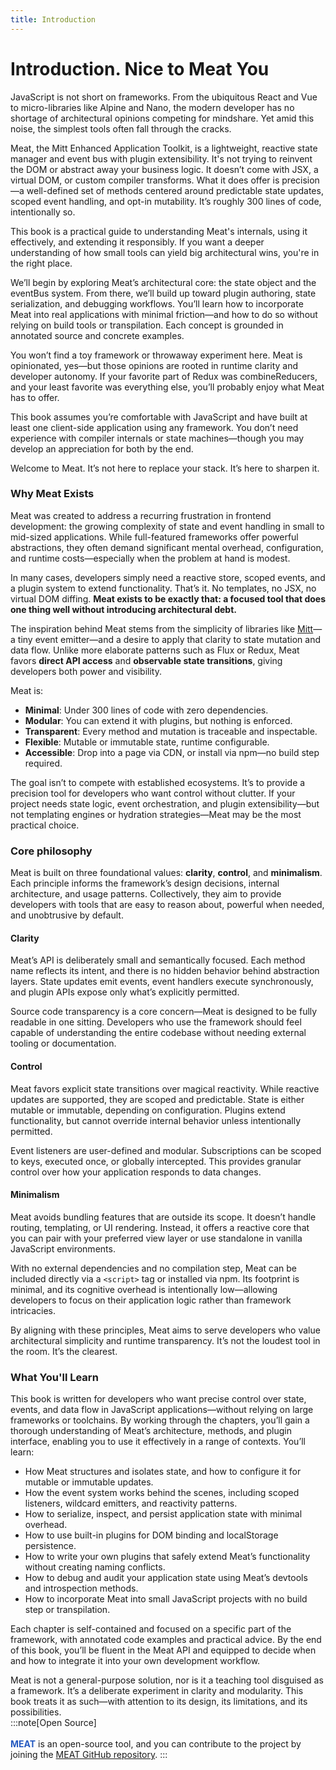 ```yaml
---
title: Introduction
---
```


# Introduction. Nice to Meat You

JavaScript is not short on frameworks. From the ubiquitous React and Vue to micro-libraries like Alpine and Nano, the modern developer has no shortage of architectural opinions competing for mindshare. Yet amid this noise, the simplest tools often fall through the cracks.

Meat, the Mitt Enhanced Application Toolkit, is a lightweight, reactive state manager and event bus with plugin extensibility. It's not trying to reinvent the DOM or abstract away your business logic. It doesn’t come with JSX, a virtual DOM, or custom compiler transforms. What it does offer is precision—a well-defined set of methods centered around predictable state updates, scoped event handling, and opt-in mutability. It’s roughly 300 lines of code, intentionally so.

This book is a practical guide to understanding Meat's internals, using it effectively, and extending it responsibly. If you want a deeper understanding of how small tools can yield big architectural wins, you're in the right place.

We’ll begin by exploring Meat’s architectural core: the state object and the eventBus system. From there, we’ll build up toward plugin authoring, state serialization, and debugging workflows. You’ll learn how to incorporate Meat into real applications with minimal friction—and how to do so without relying on build tools or transpilation. Each concept is grounded in annotated source and concrete examples.

You won’t find a toy framework or throwaway experiment here. Meat is opinionated, yes—but those opinions are rooted in runtime clarity and developer autonomy. If your favorite part of Redux was combineReducers, and your least favorite was everything else, you’ll probably enjoy what Meat has to offer.

This book assumes you’re comfortable with JavaScript and have built at least one client-side application using any framework. You don’t need experience with compiler internals or state machines—though you may develop an appreciation for both by the end.

Welcome to Meat. It’s not here to replace your stack. It’s here to sharpen it.

### Why Meat Exists

Meat was created to address a recurring frustration in frontend development: the growing complexity of state and event handling in small to mid-sized applications. While full-featured frameworks offer powerful abstractions, they often demand significant mental overhead, configuration, and runtime costs—especially when the problem at hand is modest.

In many cases, developers simply need a reactive store, scoped events, and a plugin system to extend functionality. That’s it. No templates, no JSX, no virtual DOM diffing. **Meat exists to be exactly that: a focused tool that does one thing well without introducing architectural debt.**

The inspiration behind Meat stems from the simplicity of libraries like [Mitt](https://github.com/developit/mitt)—a tiny event emitter—and a desire to apply that clarity to state mutation and data flow. Unlike more elaborate patterns such as Flux or Redux, Meat favors **direct API access** and **observable state transitions**, giving developers both power and visibility.

Meat is:

- **Minimal**: Under 300 lines of code with zero dependencies.
- **Modular**: You can extend it with plugins, but nothing is enforced.
- **Transparent**: Every method and mutation is traceable and inspectable.
- **Flexible**: Mutable or immutable state, runtime configurable.
- **Accessible**: Drop into a page via CDN, or install via npm—no build step required.

The goal isn’t to compete with established ecosystems. It’s to provide a precision tool for developers who want control without clutter. If your project needs state logic, event orchestration, and plugin extensibility—but not templating engines or hydration strategies—Meat may be the most practical choice.

### Core philosophy

Meat is built on three foundational values: **clarity**, **control**, and **minimalism**. Each principle informs the framework’s design decisions, internal architecture, and usage patterns. Collectively, they aim to provide developers with tools that are easy to reason about, powerful when needed, and unobtrusive by default.

#### Clarity

Meat’s API is deliberately small and semantically focused. Each method name reflects its intent, and there is no hidden behavior behind abstraction layers. State updates emit events, event handlers execute synchronously, and plugin APIs expose only what’s explicitly permitted.

Source code transparency is a core concern—Meat is designed to be fully readable in one sitting. Developers who use the framework should feel capable of understanding the entire codebase without needing external tooling or documentation.

#### Control

Meat favors explicit state transitions over magical reactivity. While reactive updates are supported, they are scoped and predictable. State is either mutable or immutable, depending on configuration. Plugins extend functionality, but cannot override internal behavior unless intentionally permitted.

Event listeners are user-defined and modular. Subscriptions can be scoped to keys, executed once, or globally intercepted. This provides granular control over how your application responds to data changes.

#### Minimalism

Meat avoids bundling features that are outside its scope. It doesn’t handle routing, templating, or UI rendering. Instead, it offers a reactive core that you can pair with your preferred view layer or use standalone in vanilla JavaScript environments.

With no external dependencies and no compilation step, Meat can be included directly via a `<script>` tag or installed via npm. Its footprint is minimal, and its cognitive overhead is intentionally low—allowing developers to focus on their application logic rather than framework intricacies.

By aligning with these principles, Meat aims to serve developers who value architectural simplicity and runtime transparency. It’s not the loudest tool in the room. It’s the clearest.


### What You'll Learn

This book is written for developers who want precise control over state, events, and data flow in JavaScript applications—without relying on large frameworks or toolchains. By working through the chapters, you’ll gain a thorough understanding of Meat’s architecture, methods, and plugin interface, enabling you to use it effectively in a range of contexts. You’ll learn:

- How Meat structures and isolates state, and how to configure it for mutable or immutable updates.
- How the event system works behind the scenes, including scoped listeners, wildcard emitters, and reactivity patterns.
- How to serialize, inspect, and persist application state with minimal overhead.
- How to use built-in plugins for DOM binding and localStorage persistence.
- How to write your own plugins that safely extend Meat’s functionality without creating naming conflicts.
- How to debug and audit your application state using Meat’s devtools and introspection methods.
- How to incorporate Meat into small JavaScript projects with no build step or transpilation.

Each chapter is self-contained and focused on a specific part of the framework, with annotated code examples and practical advice. By the end of this book, you’ll be fluent in the Meat API and equipped to decide when and how to integrate it into your own development workflow.

Meat is not a general-purpose solution, nor is it a teaching tool disguised as a framework. It’s a deliberate experiment in clarity and modularity. This book treats it as such—with attention to its design, its limitations, and its possibilities.
<br>
:::note[Open Source]  
<br><strong style="color:#255ac0">MEAT</strong> is an open-source tool, and you can contribute to the project by joining the <a href="https://github.com/lucianofedericopereira/meat">MEAT GitHub repository</a>.
:::
